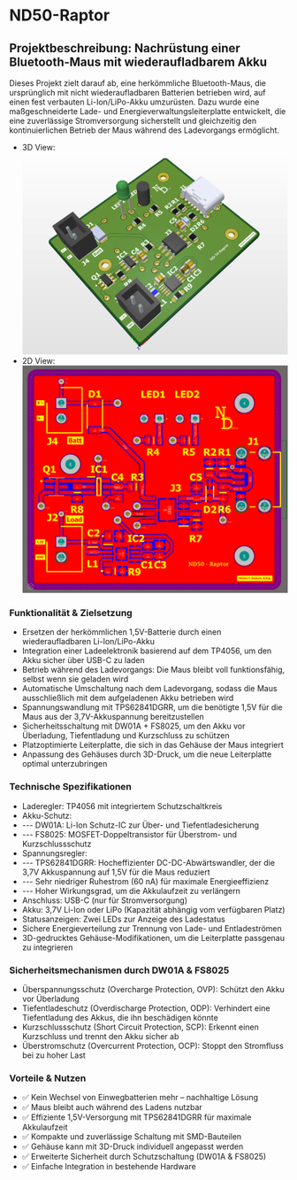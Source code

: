 # ND50-Raptor
## Projektbeschreibung: Nachrüstung einer Bluetooth-Maus mit wiederaufladbarem Akku

Dieses Projekt zielt darauf ab, eine herkömmliche Bluetooth-Maus, die ursprünglich mit nicht wiederaufladbaren Batterien betrieben wird, auf einen fest verbauten Li-Ion/LiPo-Akku umzurüsten. Dazu wurde eine maßgeschneiderte Lade- und Energieverwaltungsleiterplatte entwickelt, die eine zuverlässige Stromversorgung sicherstellt und gleichzeitig den kontinuierlichen Betrieb der Maus während des Ladevorgangs ermöglicht.

- 3D View:
![3D View](https://github.com/Nelson-Dzokam/ND50-Raptor/blob/main/Screenshot%202025-03-01%20153703.png)
- 2D View:
![2D View](https://github.com/Nelson-Dzokam/ND50-Raptor/blob/main/Screenshot%202025-03-09%20193823.png)

### Funktionalität & Zielsetzung
-	Ersetzen der herkömmlichen 1,5V-Batterie durch einen wiederaufladbaren Li-Ion/LiPo-Akku
-	Integration einer Ladeelektronik basierend auf dem TP4056, um den Akku sicher über USB-C zu laden
-	Betrieb während des Ladevorgangs: Die Maus bleibt voll funktionsfähig, selbst wenn sie geladen wird
-	Automatische Umschaltung nach dem Ladevorgang, sodass die Maus ausschließlich mit dem aufgeladenen Akku betrieben wird
- Spannungswandlung mit TPS62841DGRR, um die benötigte 1,5V für die Maus aus der 3,7V-Akkuspannung bereitzustellen
-	Sicherheitsschaltung mit DW01A + FS8025, um den Akku vor Überladung, Tiefentladung und Kurzschluss zu schützen
-	Platzoptimierte Leiterplatte, die sich in das Gehäuse der Maus integriert
-	Anpassung des Gehäuses durch 3D-Druck, um die neue Leiterplatte optimal unterzubringen
  
### Technische Spezifikationen
-	Laderegler: TP4056 mit integriertem Schutzschaltkreis
-	Akku-Schutz:
-   ---	DW01A: Li-Ion Schutz-IC zur Über- und Tiefentladesicherung
-   ---	FS8025: MOSFET-Doppeltransistor für Überstrom- und Kurzschlussschutz
-	Spannungsregler:
-   ---	TPS62841DGRR: Hocheffizienter DC-DC-Abwärtswandler, der die 3,7V Akkuspannung auf 1,5V für die Maus reduziert
-   ---	Sehr niedriger Ruhestrom (60 nA) für maximale Energieeffizienz
-   ---	Hoher Wirkungsgrad, um die Akkulaufzeit zu verlängern
-	Anschluss: USB-C (nur für Stromversorgung)
-	Akku: 3,7V Li-Ion oder LiPo (Kapazität abhängig vom verfügbaren Platz)
-	Statusanzeigen: Zwei LEDs zur Anzeige des Ladestatus
-	Sichere Energieverteilung zur Trennung von Lade- und Entladeströmen
- 3D-gedrucktes Gehäuse-Modifikationen, um die Leiterplatte passgenau zu integrieren
  
### Sicherheitsmechanismen durch DW01A & FS8025
-	Überspannungsschutz (Overcharge Protection, OVP): Schützt den Akku vor Überladung
-	Tiefentladeschutz (Overdischarge Protection, ODP): Verhindert eine Tiefentladung des Akkus, die ihn beschädigen könnte
-	Kurzschlussschutz (Short Circuit Protection, SCP): Erkennt einen Kurzschluss und trennt den Akku sicher ab
-	Überstromschutz (Overcurrent Protection, OCP): Stoppt den Stromfluss bei zu hoher Last
  
### Vorteile & Nutzen

- ✅ Kein Wechsel von Einwegbatterien mehr – nachhaltige Lösung
- ✅ Maus bleibt auch während des Ladens nutzbar
- ✅ Effiziente 1,5V-Versorgung mit TPS62841DGRR für maximale Akkulaufzeit
- ✅ Kompakte und zuverlässige Schaltung mit SMD-Bauteilen
- ✅ Gehäuse kann mit 3D-Druck individuell angepasst werden
- ✅ Erweiterte Sicherheit durch Schutzschaltung (DW01A & FS8025)
- ✅ Einfache Integration in bestehende Hardware



